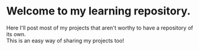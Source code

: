 # Welcome to my learning repository.
Here I'll post most of my projects that aren't worthy to have a repository of its own.  
This is an easy way of sharing my projects too!